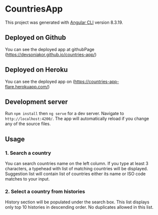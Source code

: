 # CountriesApp

This project was generated with [Angular CLI](https://github.com/angular/angular-cli) version 8.3.19.

## Deployed on Github

You can see the deployed app at githubPage (https://devsoniakor.github.io/countries-app/) 

## Deployed on Heroku

You can see the deployed app on (https://countries-app-flare.herokuapp.com/) 

## Development server

Run `npm install` then `ng serve` for a dev server. Navigate to `http://localhost:4200/`. The app will automatically reload if you change any of the source files.

## Usage

### 1. Search a country
You can search countries name on the left column.
If you type at least 3 characters, a typehead with list of matching countries will be displayed.
Suggestion list will contain list of countries either its name or ISO code matches to your input. 

### 2. Select a country from histories 
History section will be populated under the search box.
This list displays only top 10 histories in descending order.
No duplicates allowed in this list. 
